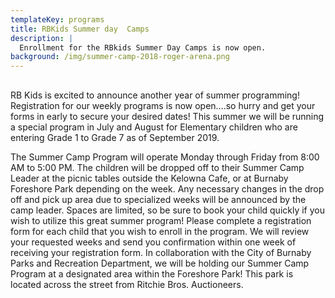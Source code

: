 ```yaml
---
templateKey: programs
title: RBKids Summer day  Camps
description: |
  Enrollment for the RBkids Summer Day Camps is now open.
background: /img/summer-camp-2018-roger-arena.png
---
```

## 

RB Kids is excited to announce another year of summer programming! Registration for our weekly programs is now open….so hurry and get your forms in early to secure your desired dates!This summer we will be running a special program in July and August forElementary children who are entering Grade 1 to Grade 7 as of September 2019. 

 The Summer Camp Program willoperate Monday through Friday from8:00 AM to 5:00 PM. The children willbe dropped off to their Summer Camp Leader at the picnic tables outside the Kelowna Cafe, or at Burnaby ForeshorePark depending on the week. Any necessary changes in the drop off and pick up area due to specialized weeks will be announced by the camp leader. Spaces are limited, so be sure to book your child quickly if you wish to utilize this great summer program! Please complete a registration form for each child that you wish to enroll in the program. We will review your requested weeks and send you confirmation within one week of receiving your registration form. In collaboration with the City of Burnaby Parks and Recreation Department, we will be holding our Summer Camp Program at a designated area within the Foreshore Park! This park is located across the street from Ritchie Bros.Auctioneers.
